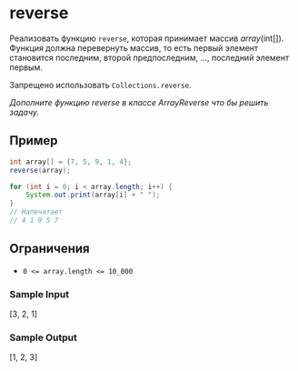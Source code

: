 # reverse
Реализовать функцию ```reverse```, которая принимает массив _array_(int[]). Функция должна перевернуть массив, то есть первый элемент становится последним, второй предпоследним, ..., последний элемент первым.

Запрещено использовать ```Collections.reverse```.

_Дополните функцию reverse в классе ArrayReverse что бы решить задачу._

## Пример
```java
int array[] = {7, 5, 9, 1, 4};
reverse(array);

for (int i = 0; i < array.length; i++) {   
    System.out.print(array[i] + " ");
}
// Напечатает
// 4 1 9 5 7 
```

## Ограничения
* ```0 <= array.length <= 10_000```

### Sample Input
[3, 2, 1]

### Sample Output
[1, 2, 3]